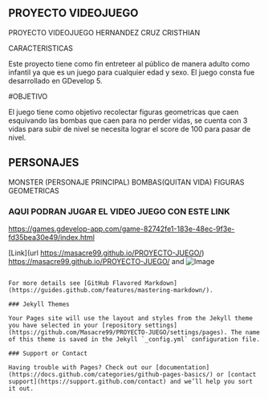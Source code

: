## PROYECTO VIDEOJUEGO

PROYECTO VIDEOJUEGO
HERNANDEZ CRUZ CRISTHIAN

CARACTERISTICAS

Este proyecto tiene como fin entreteer al público de manera adulto como infantil ya que es un juego para cualquier edad y sexo.
El juego consta fue desarrollado en GDevelop 5.

#OBJETIVO

El juego tiene como objetivo  recolectar figuras geometricas que caen  esquivando las bombas que caen para no perder vidas, se cuenta con 3 vidas para subir de nivel
se necesita lograr el score de 100 para pasar de nivel.

## PERSONAJES
MONSTER (PERSONAJE PRINCIPAL)
BOMBAS(QUITAN VIDA)
FIGURAS GEOMETRICAS
### AQUI PODRAN JUGAR EL VIDEO JUEGO CON ESTE LINK

https://games.gdevelop-app.com/game-82742fe1-183e-48ec-9f3e-fd35bea30e49/index.html

[Link](url https://masacre99.github.io/PROYECTO-JUEGO/) https://masacre99.github.io/PROYECTO-JUEGO/ and ![Image](src)
```

For more details see [GitHub Flavored Markdown](https://guides.github.com/features/mastering-markdown/).

### Jekyll Themes

Your Pages site will use the layout and styles from the Jekyll theme you have selected in your [repository settings](https://github.com/Masacre99/PROYECTO-JUEGO/settings/pages). The name of this theme is saved in the Jekyll `_config.yml` configuration file.

### Support or Contact

Having trouble with Pages? Check out our [documentation](https://docs.github.com/categories/github-pages-basics/) or [contact support](https://support.github.com/contact) and we’ll help you sort it out.
